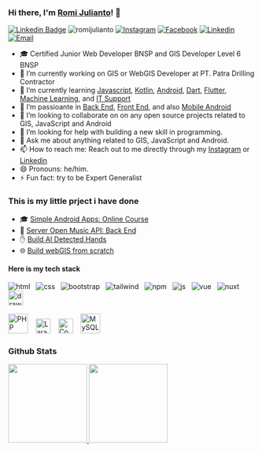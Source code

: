 ### Hi there, I'm [Romi Julianto](https://www.linkedin.com/in/romijulianto)! 👋
[![Linkedin Badge][linkedin-shield]][linkedin-url]
<img src="https://komarev.com/ghpvc/?username=romijulianto&label=Profile%20views&color=8042fc&style=plastic" alt="romijulianto" />
[![Instagram](https://img.shields.io/static/v1?label=Instagram&message=%20&logo=Instagram&style=plastic&logoColor=red)](https://www.instagram.com/romijulianto_)
[![Facebook](https://img.shields.io/static/v1?label=Facebook&message=%20&logo=Facebook&style=plastic&logoColor=blue)](https://web.facebook.com/romijuliantoo?_rdc=1&_rdr)
[![Linkedin](https://img.shields.io/static/v1?label=Linkedin&message=%20&logo=Linkedin&style=plastic&logoColor=blue)](https://www.linkedin.com/in/romijulianto/)
[![Email](https://img.shields.io/static/v1?label=Email&message=%20&logo=Gmail&style=plastic&logoColor=orange)](mailto:romijuulianto@gmail.com)


- 🎓 Certified Junior Web Developer BNSP and GIS Developer Level 6 BNSP
- 🔭 I’m currently working on GIS or WebGIS Developer at PT. Patra Drilling Contractor
- 🌱 I’m currently learning [Javascript](https://www.dicoding.com/certificates/1OP8LQ86VZQK), [Kotlin](https://www.dicoding.com/certificates/JMZVG9JDJZN9), [Android](https://github.com/romijulianto/educationxyz), [Dart](https://www.dicoding.com/certificates/GRX5LKDQYP0M), [Flutter](https://member.jabarcodingcamp.id/sertifikat/generate/26bb4d6a-96f0-4a9b-8bb3-23a1beba5b98), [Machine Learning](https://www.dicoding.com/certificates/N9ZOE5NNDXG5), and [IT Support](https://www.credly.com/badges/24abcf03-b358-4d16-88b6-b9ac21c7b61e)
- 🌱 I’m passioante in [Back End](https://www.dicoding.com/certificates/JMZVG2R2NZN9), [Front End](https://www.dicoding.com/certificates/MRZMKY56NPYQ), and also [Mobile Android](https://www.dicoding.com/certificates/4EXG58EN1XRL)
- 👯 I’m looking to collaborate on on  any open source projects related to GIS, JavaScript and Android
- 🤔 I’m looking for help with building a new skill in programming.
- 💬 Ask me about anything related to GIS, JavaScript and Android.
- 📫 How to reach me: Reach out to me directly through my [Instagram](https://www.instagram.com/romijulianto_/) or [Linkedin](https://www.linkedin.com/in/romijulianto)
- 😄 Pronouns: he/him.
- ⚡ Fun fact: try to be Expert Generalist

### This is my little prject i have done
- 🎓 [Simple Android Apps: Online Course](https://github.com/romijulianto/educationxyz?main_leads=github)
- 🎵 [Server Open Music API: Back End](https://github.com/romijulianto/openMusic_rj?main_leads=github)
- ✋ [Build AI Detected Hands](https://colab.research.google.com/drive/1u8NwVnTC4_CbYKI-E8NbxeXXWvDd9Oku?main_leads=github)
- 🌐 [Build webGIS from scratch](https://romijulianto.github.io?main_leads=github)

#### Here is my tech stack

![html](https://user-images.githubusercontent.com/79355239/151290701-52f6b597-6639-442c-9b02-98cda610e613.svg "HTML") &nbsp;
![css](https://user-images.githubusercontent.com/79355239/151290703-69deb652-edd6-426d-a23f-adc6d4b41fdb.svg "CSS") &nbsp;
![bootstrap](https://user-images.githubusercontent.com/79355239/151290700-9dea719b-198c-44ca-9057-ed0179897e7c.svg "Bootstrap") &nbsp;
![tailwind](https://user-images.githubusercontent.com/79355239/151290695-c85258c4-c5e0-4bf0-aac0-fcdaa082ec38.svg "Tailwind CSS") &nbsp;
![npm](https://user-images.githubusercontent.com/79355239/151290690-197d5ed7-a766-4664-a138-062e6ecd56d1.svg "Node Package Manager") &nbsp;
![js](https://user-images.githubusercontent.com/79355239/151290689-1e8de89e-fa0e-4198-ac3c-481f4813895a.svg "Javascript") &nbsp;
![vue](https://user-images.githubusercontent.com/79355239/151290696-8bb7394d-d320-4c99-abdf-69559daf3508.svg "Vue Js") &nbsp;
![nuxt](https://user-images.githubusercontent.com/79355239/151290692-9202dae1-866d-4aad-afd5-524e931007e7.svg "Nuxt Js") &nbsp; 
<img src="https://seeklogo.com/images/N/nodejs-logo-FBE122E377-seeklogo.com.png" alt="drawing" width="30" title="Node Js"/> &nbsp;

<span>
<img src="https://www.php.net/images/logos/new-php-logo.svg" width="40" title="PHP">
</span> &nbsp;&nbsp;
<span>
<img src="https://cdn.worldvectorlogo.com/logos/laravel-2.svg" width="30" title="Laravel">
</span> &nbsp;&nbsp;
<span> 
 <img src="https://cdn.worldvectorlogo.com/logos/codeigniter.svg" width="30" title="Code Igniter">
 </span>&nbsp;&nbsp;
<span>
 <img src="https://cdn.worldvectorlogo.com/logos/mysql-3.svg" width="40" title="MySQL">
</span>

### Github Stats
<p align="left">
<a href="https://github.com/romijulianto">
  <img height="160em" src="https://github-readme-stats-eight-theta.vercel.app/api?username=romijulianto&show_icons=true&theme=algolia&include_all_commits=true&count_private=true"/>
  <img height="160em" src="https://github-readme-stats-eight-theta.vercel.app/api/top-langs/?username=romijulianto&layout=compact&langs_count=8&theme=dark"/>
</a>
</p>


[linkedin-shield]: https://img.shields.io/badge/-romijulianto-blue?style=flat-square&logo=Linkedin&logoColor=white
[linkedin-url]: https://www.linkedin.com/in/romijulianto
